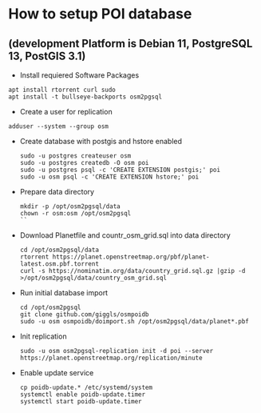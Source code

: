 # How to setup POI database
## (development Platform is Debian 11, PostgreSQL 13, PostGIS 3.1)

* Install requiered Software Packages
```
apt install rtorrent curl sudo
apt install -t bullseye-backports osm2pgsql
```

* Create a user for replication
```
adduser --system --group osm
```

* Create database with postgis and hstore enabled
  ```
  sudo -u postgres createuser osm
  sudo -u postgres createdb -O osm poi
  sudo -u postgres psql -c 'CREATE EXTENSION postgis;' poi
  sudo -u osm psql -c 'CREATE EXTENSION hstore;' poi

  ```

* Prepare data directory
  ```
  mkdir -p /opt/osm2pgsql/data
  chown -r osm:osm /opt/osm2pgsql
  ``

* Download Planetfile and countr_osm_grid.sql into data directory
  ```
  cd /opt/osm2pgsql/data
  rtorrent https://planet.openstreetmap.org/pbf/planet-latest.osm.pbf.torrent
  curl -s https://nominatim.org/data/country_grid.sql.gz |gzip -d >/opt/osm2pgsql/data/country_osm_grid.sql
  ```

* Run initial database import
  ```
  cd /opt/osm2pgsql
  git clone github.com/giggls/osmpoidb
  sudo -u osm osmpoidb/doimport.sh /opt/osm2pgsql/data/planet*.pbf
  ```  

* Init replication
  ```
  sudo -u osm osm2pgsql-replication init -d poi --server https://planet.openstreetmap.org/replication/minute

  ```  

* Enable update service
  ```
  cp poidb-update.* /etc/systemd/system
  systemctl enable poidb-update.timer
  systemctl start poidb-update.timer
  ```


